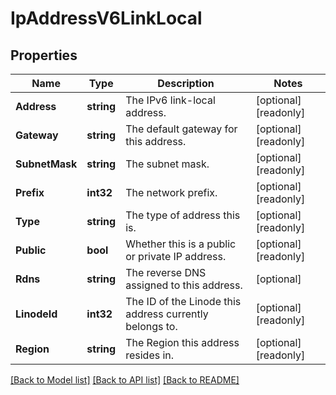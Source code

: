 # IpAddressV6LinkLocal

## Properties

Name | Type | Description | Notes
------------ | ------------- | ------------- | -------------
**Address** | **string** | The IPv6 link-local address.  | [optional] [readonly] 
**Gateway** | **string** | The default gateway for this address.  | [optional] [readonly] 
**SubnetMask** | **string** | The subnet mask.  | [optional] [readonly] 
**Prefix** | **int32** | The network prefix.  | [optional] [readonly] 
**Type** | **string** | The type of address this is.  | [optional] [readonly] 
**Public** | **bool** | Whether this is a public or private IP address.  | [optional] [readonly] 
**Rdns** | **string** | The reverse DNS assigned to this address.  | [optional] 
**LinodeId** | **int32** | The ID of the Linode this address currently belongs to.  | [optional] [readonly] 
**Region** | **string** | The Region this address resides in.  | [optional] [readonly] 

[[Back to Model list]](../README.md#documentation-for-models) [[Back to API list]](../README.md#documentation-for-api-endpoints) [[Back to README]](../README.md)


